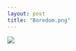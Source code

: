 ```yaml
---
layout: post
title: "Boredom.png"
---
```

<img id="img" src=" {{ site.baseurl}}/images/33-8-25-20-Boredom.png"/>